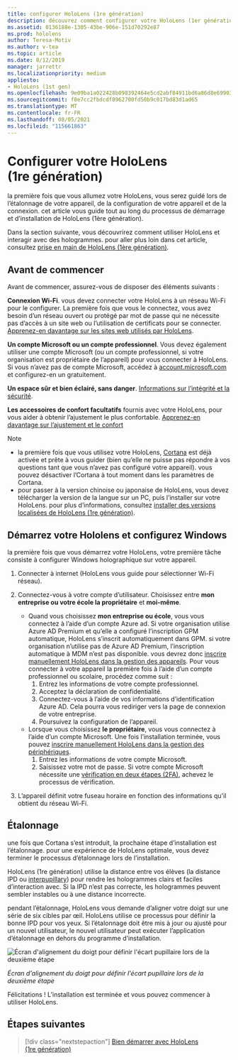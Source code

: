 ```yaml
---
title: configurer HoloLens (1re génération)
description: découvrez comment configurer votre HoloLens (1er génération) pour la première fois sur Wi-Fi réseau à l’aide d’un compte Microsoft (MSA) ou Azure Active Directory (AAD).
ms.assetid: 0136188e-1305-43be-906e-151d70292e87
ms.prod: hololens
author: Teresa-Motiv
ms.author: v-tea
ms.topic: article
ms.date: 8/12/2019
manager: jarrettr
ms.localizationpriority: medium
appliesto:
- HoloLens (1st gen)
ms.openlocfilehash: 9e09ba1a022428b098392464e5cd2abf84911bd6a86d8e699036b8fc4f91470a
ms.sourcegitcommit: f8e7cc2fbdcdf8962700fd50b9c017bd83d1ad65
ms.translationtype: MT
ms.contentlocale: fr-FR
ms.lasthandoff: 08/05/2021
ms.locfileid: "115661863"
---
```

# <a name="set-up-your-hololens-1st-gen"></a>Configurer votre HoloLens (1re génération)

la première fois que vous allumez votre HoloLens, vous serez guidé lors de l’étalonnage de votre appareil, de la configuration de votre appareil et de la connexion.  cet article vous guide tout au long du processus de démarrage et d’installation de HoloLens (1ère génération).

Dans la section suivante, vous découvrirez comment utiliser HoloLens et interagir avec des hologrammes. pour aller plus loin dans cet article, consultez [prise en main de HoloLens (1ère génération)](hololens1-basic-usage.md).

## <a name="before-you-start"></a>Avant de commencer

Avant de commencer, assurez-vous de disposer des éléments suivants :

**Connexion Wi-Fi**. vous devez connecter votre HoloLens à un réseau Wi-Fi pour le configurer. La première fois que vous le connectez, vous avez besoin d’un réseau ouvert ou protégé par mot de passe qui ne nécessite pas d’accès à un site web ou l’utilisation de certificats pour se connecter. [Apprenez-en davantage sur les sites web utilisés par HoloLens](hololens-offline.md).

**Un compte Microsoft ou un compte professionnel**. Vous devez également utiliser une compte Microsoft (ou un compte professionnel, si votre organisation est propriétaire de l’appareil) pour vous connecter à HoloLens. Si vous n’avez pas de compte Microsoft, accédez à [account.microsoft.com](https://account.microsoft.com) et configurez-en un gratuitement.

**Un espace sûr et bien éclairé, sans danger**. [Informations sur l’intégrité et la sécurité](https://go.microsoft.com/fwlink/p/?LinkId=746661).

**Les accessoires de confort facultatifs** fournis avec votre HoloLens, pour vous aider à obtenir l’ajustement le plus confortable. [Apprenez-en davantage sur l’ajustement et le confort](https://support.microsoft.com/help/12632/hololens-fit-your-hololens)

> [!NOTE]
>  
> - la première fois que vous utilisez votre HoloLens, [Cortana](hololens-cortana.md) est déjà activée et prête à vous guider (bien qu’elle ne puisse pas répondre à vos questions tant que vous n’avez pas configuré votre appareil). vous pouvez désactiver l’Cortana à tout moment dans les paramètres de Cortana.
> - pour passer à la version chinoise ou japonaise de HoloLens, vous devez télécharger la version de la langue sur un PC, puis l’installer sur votre HoloLens. pour plus d’informations, consultez [installer des versions localisées de HoloLens (1re génération)](hololens1-install-localized.md).

## <a name="start-your-hololens-and-set-up-windows"></a>Démarrez votre Hololens et configurez Windows

la première fois que vous démarrez votre HoloLens, votre première tâche consiste à configurer Windows holographique sur votre appareil.

1. Connecter à internet (HoloLens vous guide pour sélectionner Wi-Fi réseau).

1. Connectez-vous à votre compte d’utilisateur. Choisissez entre **mon entreprise ou votre école la propriétaire** et **moi-même**.
    - Quand vous choisissez **mon entreprise ou école**, vous vous connectez à l’aide d’un compte Azure ad. Si votre organisation utilise Azure AD Premium et qu’elle a configuré l’inscription GPM automatique, HoloLens s’inscrit automatiquement dans GPM. si votre organisation n’utilise pas de Azure AD Premium, l’inscription automatique à MDM n’est pas disponible. vous devrez donc [inscrire manuellement HoloLens dans la gestion des appareils](hololens-enroll-mdm.md#different-ways-to-enroll). Pour vous connecter à votre appareil la première fois à l’aide d’un compte professionnel ou scolaire, procédez comme suit :
        1. Entrez les informations de votre compte professionnel.
        1. Acceptez la déclaration de confidentialité.
        1. Connectez-vous à l’aide de vos informations d’identification Azure AD. Cela pourra vous rediriger vers la page de connexion de votre entreprise.
        1. Poursuivez la configuration de l’appareil.
    - Lorsque vous choisissez **le propriétaire**, vous vous connectez à l’aide d’un compte Microsoft. Une fois l’installation terminée, vous pouvez [inscrire manuellement HoloLens dans la gestion des périphériques](hololens-enroll-mdm.md#different-ways-to-enroll).
        1. Entrez les informations de votre compte Microsoft.
        1. Saisissez votre mot de passe. Si votre compte Microsoft nécessite une [vérification en deux étapes (2FA)](https://blogs.technet.microsoft.com/microsoft_blog/2013/04/17/microsoft-account-gets-more-secure/), achevez le processus de vérification.

1. L’appareil définit votre fuseau horaire en fonction des informations qu’il obtient du réseau Wi-Fi.

## <a name="calibration"></a>Étalonnage

une fois que Cortana s’est introduit, la prochaine étape d’installation est l’étalonnage. pour une expérience de HoloLens optimale, vous devez terminer le processus d’étalonnage lors de l’installation.

HoloLens (1re génération) utilise la distance entre vos élèves (la distance IPD ou [interpupillary](https://en.wikipedia.org/wiki/Interpupillary_distance)) pour rendre les hologrammes clairs et faciles d’interaction avec. Si la IPD n’est pas correcte, les hologrammes peuvent sembler instables ou à une distance incorrecte.

pendant l’étalonnage, HoloLens vous demande d’aligner votre doigt sur une série de six cibles par œil. HoloLens utilise ce processus pour définir la bonne IPD pour vos yeux. Si l’étalonnage doit être mis à jour ou ajusté pour un nouvel utilisateur, le nouvel utilisateur peut exécuter l’application d’étalonnage en dehors du programme d’installation.

![Écran d'alignement du doigt pour définir l'écart pupillaire lors de la deuxième étape](./images/ipd-finger-alignment-300px.jpg)

*Écran d'alignement du doigt pour définir l'écart pupillaire lors de la deuxième étape*

Félicitations ! L’installation est terminée et vous pouvez commencer à utiliser HoloLens.

## <a name="next-steps"></a>Étapes suivantes

> [!div class="nextstepaction"]
> [Bien démarrer avec HoloLens (1re génération)](hololens1-basic-usage.md)
